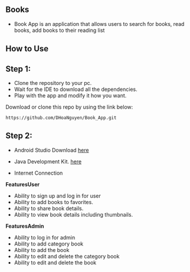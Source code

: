 ## Books

- Book App is an application that allows users to search for books, read books, add books to their reading list
## How to Use 

## Step 1:
 - Clone the repository to your pc.
 - Wait for the IDE to download all the dependencies.
 - Play with the app and modify it how you want.

Download or clone this repo by using the link below:

```
https://github.com/DHoaNguyen/Book_App.git
```

## Step 2:

 - Android Studio Download [here](https://developer.android.com/studio/install)

 - Java Development Kit. [here](https://www.oracle.com/java/technologies/javase-jdk11-downloads.html)

 - Internet Connection

**FeaturesUser**

- Ability to sign up and log in for user
- Ability to add books to favorites.
- Ability to share book details.
- Ability to view book details including thumbnails.
  
**FeaturesAdmin**
- Ability to  log in for admin
- Ability to add category book
- Ability to add the book
- Ability to edit and delete the category book
- Ability to edit and delete the book



```


